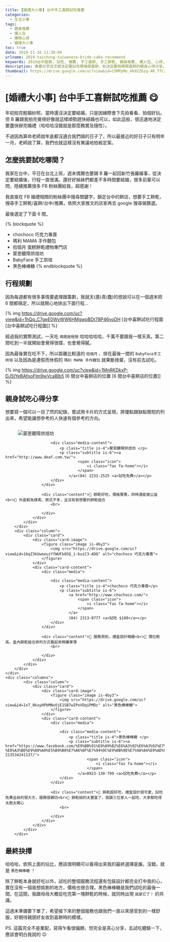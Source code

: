 ```yaml
---
title: [婚禮大小事] 台中手工喜餅試吃推薦
categories:
  - 生活小事
tags:
  - 親身推薦
  - 懶人包
  - 購物心得
  - 婚禮大小事
toc: true
date: 2019-11-16 11:38:04
urlname: 2019-taichung-taiwanese-bride-cake-recommend
keywords: 2019台中喜餅, 試吃, 推薦, 手工喜餅, 手工餅乾, 親身推薦, 懶人包, 心得, 婚禮, chochoco 巧克力專賣, 瑪利 MAMA 手作麵包, 拾個月 蛋糕餅乾禮物專門店, 蒙恩聽障烘焙坊, BabyFace 手工烘培, 黑色棒棒糖
description: 鹿鹿分享從怎麼決定要試吃哪幾間喜餅，到決定要挑哪間喜餅的親身心得分享。用最簡短的內文與排版，快速知道怎麼挑喜餅最省時，能挑到你夢想中的喜餅。
thumbnail: https://drive.google.com/uc?view&id=15MPpMo_Hk92Z6zq-AR_TfCzZ8yT2zMw0
---
```


# [婚禮大小事] 台中手工喜餅試吃推薦 😋

年初拍完輕婚紗照，當時還沒決定要結婚，只是因緣際會下先拍看看、拍個好玩。但 B 羅跟我拍完覺得好像就這樣順勢趕快結婚也可以，如此這般，很迅速地決定要盡快辦完婚禮（哈哈哈沒錯就是那麼務實及隨性）。

不過因為算命老師說年底都沒適合我們倆的日子了，所以最接近的好日子只有明年一月，老師說了算，我們也就這樣沒有異議地拍板定案。

## 怎麼挑要試吃哪間？

我家在台中，平日在台北上班，週末偶爾也要跟 B 羅一起回新竹張羅婚事，從決定要結婚後，行程一直很滿。還好好姊妹們都差不多時間要結婚，很多前輩可以問，陸續推薦很多 FB 粉絲團給我，超感謝！

我直接在 FB 婚禮相關的粉絲團中搜尋關鍵字，鎖定台中的餅店，想要手工餅乾，搜尋手工餅乾/喜餅/台中/推薦，依照大家推文的店家再去 google 搜尋做篩選。

最後選定了下面 6 間_<!-- more -->

{% blockquote %}
* chochoco 巧克力專賣
* 瑪利 MAMA 手作麵包
* 拾個月 蛋糕餅乾禮物專門店
* 蒙恩聽障烘焙坊
* BabyFace 手工烘培
* 黑色棒棒糖
{% endblockquote %}

## 行程規劃

因為每週都有很多事情要處理跟籌劃，我就天(愚)真(蠢)的想說可以在一個週末把 6 間都搞定，所以就開心地排出下面行程...

{% img https://drive.google.com/uc?view&id=1hQq_C7geE0WvWW6HMgwpBDt78P46voDH [台中喜餅試吃行程圖 [台中喜餅試吃行程圖]] %}

經過我的實際測試，一天吃 `兩間是極限` 哈哈哈哈哈，千萬不要跟我一樣天真。第二間吃到一半就開始會覺得很撐，也會覺得膩。

因為最後實在吃不下，所以距離比較遠的 `拾個月` 、排在最後一間的 `BabyFace手工烘培` 以及因為是連假而休假的 `瑪利 MAMA 手作麵包` 就果斷捨棄，沒有前去試吃。

{% img https://drive.google.com/uc?view&id=1MnRKDkxP-DJ5IYeBAfooFlm9wVcaBlb5 [6 間台中喜餅店的位置 [6 間台中喜餅店的位置]] %}

## 親身試吃心得分享

想要寫一個可以一目了然的紀錄，嘗試用卡片的方式呈現，將優點跟缺點簡短的列出來，希望能讓想參考的人快速有個參考的方向。

<div class="columns">
        <div class="column">
            <div class="card">
                <div class="card-image">
                    <figure class="image is-4by3">
                        <img src="https://drive.google.com/uc?view&id=1XND59hjVO8NVryzozT2PUDXpVUBtmDXa" alt="蒙恩聽障烘焙坊 ">
                    </figure>
                </div>
                <div class="card-content">
                    <div class="media">

                        <div class="media-content">
                            <p class="title is-4">蒙恩聽障烘焙坊 </p>
                            <p class="subtitle is-6"><a href="http://www.deaf.com.tw/">
                                    <span class="icon">
                                        <i class="fas fa-home"></i>
                                    </span>
                                </a>(04) 2233-2525 <a>試吃免費</a></p>
                        </div>
                    </div>
    
                    <div class="content">💖 餅乾好吃，價格實惠，同時還能做公益<br>🖤 外盒較為樸素、款式不多，且沒有我想要的餅乾組合
                        <br>
    
                    </div>
                </div>
            </div>
        </div>
        <div class="column">
            <div class="card">
                <div class="card-image">
                    <figure class="image is-4by3">
                        <img src="https://drive.google.com/uc?view&id=16qZ3kUwoeuzYfWUFk05Q_i-buiC3-ADQ" alt="chochoco 巧克力專賣">
                    </figure>
                </div>
                <div class="card-content">
                    <div class="media">
    
                        <div class="media-content">
                            <p class="title is-4">chochoco 巧克力專賣</p>
                            <p class="subtitle is-6">
                                <a href="http://www.chochoco.com/">
                                    <span class="icon">
                                        <i class="fas fa-home"></i>
                                    </span>
                                </a>
                                (04) 2313-8777 <a>試吃 $180</a></p>
                        </div>
                    </div>
    
                    <div class="content">💖 服務周到，禮盒設計精緻<br>🖤 價位較高，盒內餅乾組合排列方式看起來稍嫌單薄
                        <br>
    
                    </div>
                </div>
            </div>
        </div>
    </div>
    <div class="columns">
            <div class="column">
                <div class="card">
                    <div class="card-image">
                        <figure class="image is-4by3">
                            <img src="https://drive.google.com/uc?view&id=1x7_0kayHPbMNxOjE1SB7wIPoVDqiPMDz" alt="黑色棒棒糖">
                        </figure>
                    </div>
                    <div class="card-content">
                        <div class="media">
        
                            <div class="media-content">
                                <p class="title is-4">黑色棒棒糖 </p>
                                <p class="subtitle is-6"><a href="https://www.facebook.com/%E9%BB%91%E8%89%B2%E6%A3%92%E6%A3%92%E7%B3%96-%E8%A3%BD%E9%80%A0%E5%B9%B8%E7%A6%8F%E7%94%9C%E9%BB%9E%E7%9A%84%E9%AD%94%E6%B3%95%E5%B7%A5%E5%BB%A0-213534241137/">
                                        <span class="icon">
                                            <i class="fas fa-home"></i>
                                        </span>
                                    </a>0923-130-799 <a>試吃免費</a></p>
                            </div>
                        </div>
        
                        <div class="content">💖 餅乾超好吃，禮盒設計很可愛，試吃免費且給的很大方，服務很親切<br>🖤 餅乾給的太豐富了，我跟三位家人一起吃，大家都吃得太飽太開心
                            <br>
        
                        </div>
                    </div>
                </div>
            </div>
        </div>

## 最終抉擇

哈哈哈，依照上面的佔比，應該很明顯可以看得出來我的最終選擇是誰。沒錯，就是 `黑色棒棒糖` ！

除了餅乾本身就好吃以外，試吃的整個服務流程還有包裝設計都完全打中我的心，實在沒有一個我想挑剔的地方，價格也很合理。黑色棒棒糖是我們試吃的最後一間，在這間，我跟母母大概從吃完第一塊餅乾的時候，就同時出現 `就是它了！` 的共識。

這週末準備要下單了，希望接下來的整個服務也跟我們一直以來感受到的一樣舒服，好期待親朋好友收到喜餅時的模樣。

PS. 這篇完全不是業配，寫得乍看很偏頗，但完全是真心分享，去試吃體驗一下，應該會明白我說的 😉